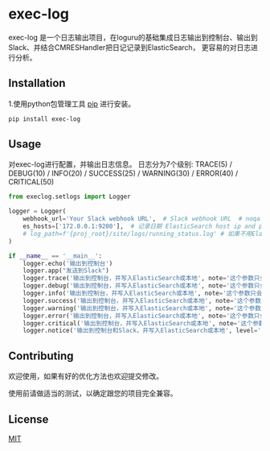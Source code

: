 # exec-log

exec-log 是一个日志输出项目，在loguru的基础集成日志输出到控制台、输出到Slack、并结合CMRESHandler把日记记录到ElasticSearch，
更容易的对日志进行分析。

## Installation

1.使用python包管理工具 [pip](https://pypi.org/project/exec-log/) 进行安装。

```bash
pip install exec-log
```

## Usage
对exec-log进行配置，并输出日志信息。
日志分为7个级别: TRACE(5) / DEBUG(10) / INFO(20) / SUCCESS(25) / WARNING(30) / ERROR(40) / CRITICAL(50)

```python
from execlog.setlogs import Logger

logger = Logger(
    webhook_url='Your Slack webhook URL',  # Slack webhook URL  # noqa
    es_hosts=['172.0.0.1:9200'],  # 记录日期 ElasticSearch host ip and port
    # log_path=f'{proj_root}/site/logs/running_status.log' # 如果不用ElasticSearch可以自定义log保存路径或使用默认路径
)

if __name__ == '__main__':
    logger.echo('输出到控制台')
    logger.app("发送到Slack")
    logger.trace('输出到控制台，并写入ElasticSearch或本地', note='这个参数只会在ES显示，ES会添加字段名为extra.note, <<note参数名>>可以随情况更改，<<也可以不设置>>， 相应ES字段名也会动态更改。')
    logger.debug('输出到控制台，并写入ElasticSearch或本地', note='这个参数只会在ES显示，ES会添加字段名为extra.note, <<note参数名>>可以随情况更改，<<也可以不设置>>， 相应ES字段名也会动态更改。')
    logger.info('输出到控制台，并写入ElasticSearch或本地', note='这个参数只会在ES显示，ES会添加字段名为extra.note, <<note参数名>>可以随情况更改，<<也可以不设置>>， 相应ES字段名也会动态更改。')
    logger.success('输出到控制台，并写入ElasticSearch或本地', note='这个参数只会在ES显示，ES会添加字段名为extra.note, <<note参数名>>可以随情况更改，<<也可以不设置>>， 相应ES字段名也会动态更改。')
    logger.warning('输出到控制台，并写入ElasticSearch或本地', note='这个参数只会在ES显示，ES会添加字段名为extra.note, <<note参数名>>可以随情况更改，<<也可以不设置>>， 相应ES字段名也会动态更改。')
    logger.error('输出到控制台，并写入ElasticSearch或本地', note='这个参数只会在ES显示，ES会添加字段名为extra.note, <<note参数名>>可以随情况更改，<<也可以不设置>>， 相应ES字段名也会动态更改。')
    logger.critical('输出到控制台，并写入ElasticSearch或本地', note='这个参数只会在ES显示，ES会添加字段名为extra.note, <<note参数名>>可以随情况更改，<<也可以不设置>>， 相应ES字段名也会动态更改。')
    logger.notice('输出到控制台和Slack，并写入ElasticSearch或本地', level='INFO', note='这个参数只会在ES显示，ES会添加字段名为extra.note, <<note参数名>>可以随情况更改，<<也可以不设置>>， 相应ES字段名也会动态更改。')
```
## Contributing
欢迎使用，如果有好的优化方法也欢迎提交修改。

使用前请做适当的测试，以确定跟您的项目完全兼容。

## License
[MIT](https://choosealicense.com/licenses/mit/)